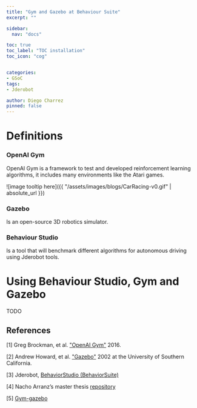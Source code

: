 ```yaml
---
title: "Gym and Gazebo at Behaviour Suite"
excerpt: ""

sidebar:
  nav: "docs"

toc: true
toc_label: "TOC installation"
toc_icon: "cog"


categories:
- GSoC
tags:
- Jderobot

author: Diego Charrez
pinned: false
---
```


# Definitions

### OpenAI Gym

OpenAI Gym is a framework to test and developed reinforcement learning algorithms, it includes many environments like the Atari games.

![image tooltip here]({{ "/assets/images/blogs/CarRacing-v0.gif" | absolute_url }})

### Gazebo

Is an open-source 3D robotics simulator.

### Behaviour Studio

Is a tool that will benchmark different algorithms for autonomous driving using Jderobot tools.

# Using Behaviour Studio, Gym and Gazebo

TODO

## References

[1] Greg Brockman, et al. ["OpenAI Gym"](https://gym.openai.com/) 2016.

[2] Andrew Howard, et al. ["Gazebo"](http://gazebosim.org/) 2002 at the University of Southern California.

[3] Jderobot, [BehaviorStudio (BehaviorSuite)](https://github.com/JdeRobot/BehaviorSuite)

[4] Nacho Arranz’s master thesis [repository](https://github.com/RoboticsLabURJC/2019-tfm-ignacio-arranz) 

[5] [Gym-gazebo](https://github.com/RoboticsLabURJC/2019-tfm-ignacio-arranz/blob/master/gym-gazebo/README.md)

